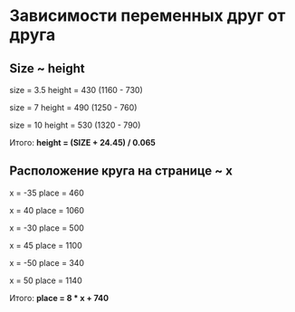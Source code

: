 # Зависимости переменных друг от друга

## Size ~ height

size = 3.5
height = 430 (1160 - 730)

size = 7
height = 490 (1250 - 760)

size = 10
height = 530 (1320 - 790)

Итого:
**height = (SIZE + 24.45) / 0.065**

## Расположение круга на странице ~ x

x = -35
place = 460

x = 40
place = 1060

x = -30
place = 500

x = 45
place = 1100

x = -50
place = 340

x = 50
place = 1140

Итого:
**place = 8 \* x + 740**
